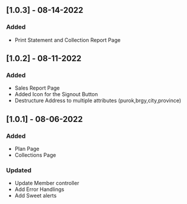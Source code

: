 ## [1.0.3] - 08-14-2022
### Added
- Print Statement and Collection Report Page

## [1.0.2] - 08-11-2022
### Added
- Sales Report Page
- Added Icon for the Signout Button
- Destructure Address to multiple attributes (purok,brgy,city,province)

## [1.0.1] - 08-06-2022
### Added
- Plan Page
- Collections Page

### Updated
- Update Member controller
- Add Error Handlings
- Add Sweet alerts